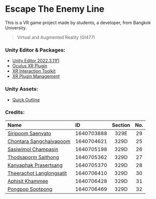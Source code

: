 # Escape The Enemy Line

This is a VR game project made by students, a developer, from Bangkok University.

> Virtual and Augmented Reality (GI477)

### Unity Editor & Packages:

- [Unity Editor 2022.3.11f1]
- [Oculus XR Plugin]
- [XR Interaction Toolkit]
- [XR Plugin Management]

### Unity Assets:
- [Quick Outline]

### Credits:
| Name                       | ID         | Section | No. |
| :------------------------- | :--------- | :-----: | :-: |
| [Siripoom Saenyato]        | 1640703888 | 329E    | 29  |
| [Chontara Sangchaiyapoom]  | 1640704621 | 329D    | 25  |
| [Sasiwimol Champasin]      | 1640705198 | 329D    | 26  |
| [Thodsaporm Saithong]      | 1640705362 | 329D    | 27  |
| [Kanyaphak Prasertsang]    | 1640705370 | 329D    | 28  |
| [Theerachot Langlongsatit] | 1640706410 | 329D    | 30  |
| [Aphisit Khammee]          | 1640706428 | 329D    | 31  |
| [Pongpop Sootpong]         | 1640706469 | 329D    | 32  |

[Unity Editor 2022.3.11f1]: https://unity.com/releases/editor/whats-new/2022.3.11
[Oculus XR Plugin]: https://docs.unity3d.com/Manual/com.unity.xr.oculus.html
[XR Interaction Toolkit]: https://docs.unity3d.com/Manual/com.unity.xr.interaction.toolkit.html
[XR Plugin Management]: https://docs.unity3d.com/Manual/com.unity.xr.management.html
[Quick Outline]: https://assetstore.unity.com/packages/tools/particles-effects/quick-outline-115488
[Siripoom Saenyato]: https://github.com/Gunipoom
[Chontara Sangchaiyapoom]: https://github.com/Chontara
[Sasiwimol Champasin]: https://github.com/Bunnauyx21
[Thodsaporm Saithong]: https://github.com/thodsaporm
[Kanyaphak Prasertsang]: https://github.com/MHmermaid
[Theerachot Langlongsatit]: https://github.com/BriterNC
[Aphisit Khammee]: https://github.com/9Aphisit
[Pongpop Sootpong]: https://github.com/Latte1408

